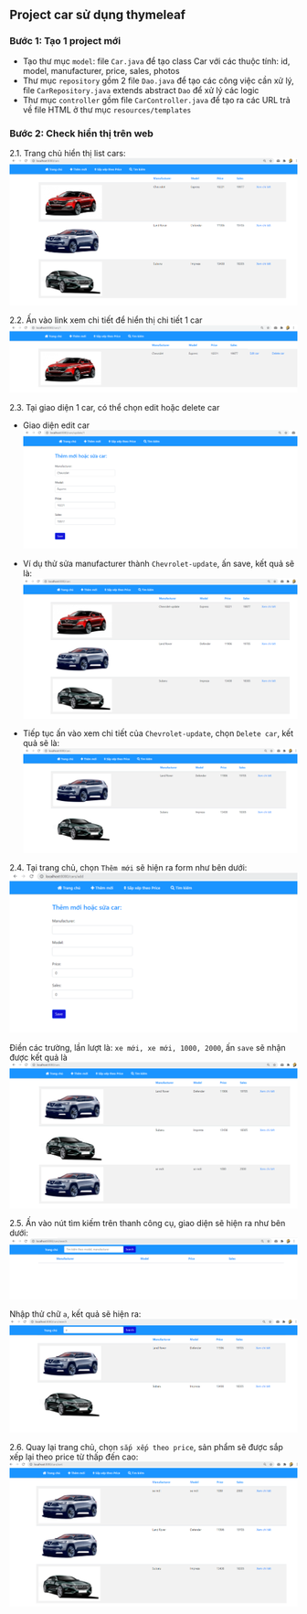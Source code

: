 ## Project car sử dụng thymeleaf
### Bước 1: Tạo 1 project mới
+ Tạo thư mục `model`: file `Car.java` để tạo class Car với các thuộc tính: id, model, manufacturer, price, sales, photos
+ Thư mục `repository` gồm 2 file `Dao.java` để tạo các công việc cần xử lý, file `CarRepository.java` extends abstract `Dao` để xử lý các logic
+ Thư mục `controller` gồm file `CarController.java` để tạo ra các URL trả về file HTML ở thư mục `resources/templates`
### Bước 2: Check hiển thị trên web
2.1. Trang chủ hiển thị list cars:
![image](imagesReadme/home.PNG)

2.2. Ấn vào link xem chi tiết để hiển thị chi tiết 1 car
![image](imagesReadme/car.PNG)

2.3. Tại giao diện 1 car, có thể chọn edit hoặc delete car
+ Giao diện edit car
![image](imagesReadme/edit.PNG)

+ Ví dụ thử sửa manufacturer thành `Chevrolet-update`, ấn save, kết quả sẽ là:
![image](imagesReadme/resultEdit.PNG)

+ Tiếp tục ấn vào xem chi tiết của `Chevrolet-update`, chọn `Delete car`, kết quả sẽ là:
![image](imagesReadme/resultDelete.PNG)

2.4. Tại trang chủ, chọn `Thêm mới` sẽ hiện ra form như bên dưới:
![image](imagesReadme/add.PNG)

Điền các trường, lần lượt là: `xe mới, xe mới, 1000, 2000`, ấn `save` sẽ nhận được kết quả là
![image](imagesReadme/resultAdd.PNG)

2.5. Ấn vào nút tìm kiếm trên thanh công cụ, giao diện sẽ hiện ra như bên dưới:
![image](imagesReadme/search.PNG)

Nhập thử chữ `a`, kết quả sẽ hiện ra:
![image](imagesReadme/searchResult.PNG)

2.6. Quay lại trang chủ, chọn `sắp xếp theo price`, sản phẩm sẽ được sắp xếp lại theo price từ thấp đến cao:
![image](imagesReadme/sort.PNG)